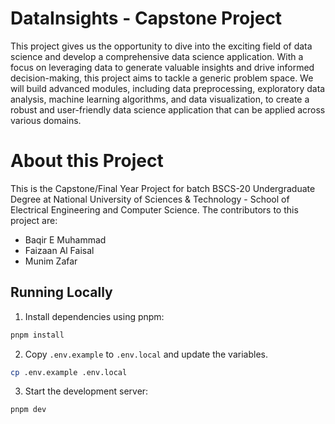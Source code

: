 # DataInsights - Capstone Project

This project gives us the opportunity to dive into the exciting field of data science and develop a comprehensive data science application. With a focus on leveraging data to generate valuable insights and drive informed decision-making, this project aims to tackle a generic problem space. We will build advanced modules, including data preprocessing, exploratory data analysis, machine learning algorithms, and data visualization, to create a robust and user-friendly data science application that can be applied across various domains.

# About this Project

This is the Capstone/Final Year Project for batch BSCS-20 Undergraduate Degree at National University of Sciences & Technology - School of Electrical Engineering and Computer Science.
The contributors to this project are:

- Baqir E Muhammad
- Faizaan Al Faisal
- Munim Zafar

## Running Locally

1. Install dependencies using pnpm:

```sh
pnpm install
```

2. Copy `.env.example` to `.env.local` and update the variables.

```sh
cp .env.example .env.local
```

3. Start the development server:

```sh
pnpm dev
```
